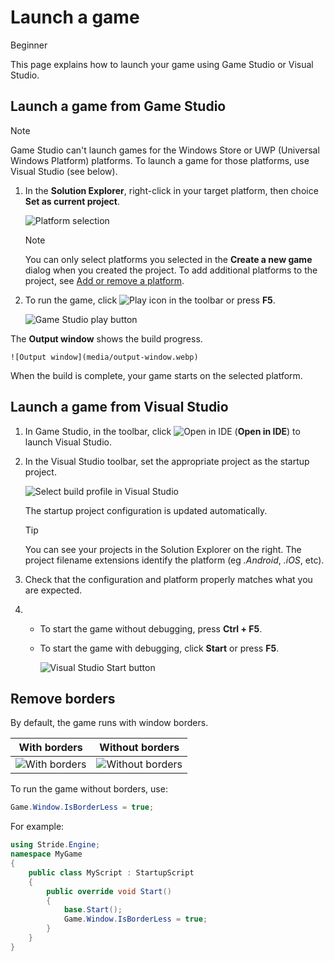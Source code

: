 # Launch a game

<span class="badge text-bg-primary">Beginner</span>

This page explains how to launch your game using Game Studio or Visual Studio.

## Launch a game from Game Studio

> [!Note]
> Game Studio can't launch games for the Windows Store or UWP (Universal Windows Platform) platforms. To launch a game for those platforms, use Visual Studio (see below).

  1. In the **Solution Explorer**, right-click in your target platform, then choice **Set as current project**.

      ![Platform selection](media/launch-your-game-game-studio-profiles.webp)

        > [!Note]
        > You can only select platforms you selected in the **Create a new game** dialog when you created the project. To add additional platforms to the project, see [Add or remove a platform](../platforms/add-or-remove-a-platform.md).

  2. To run the game, click ![Play icon](media/launch-your-game-play-icon.webp) in the toolbar or press **F5**.

      ![Game Studio play button](media/game-studio-toolbar-build-button.webp)

  The **Output window** shows the build progress.

    ![Output window](media/output-window.webp)

  When the build is complete, your game starts on the selected platform.

  ## Launch a game from Visual Studio

1. In Game Studio, in the toolbar, click ![Open in IDE](media/launch-your-game-ide-icon.webp) (**Open in IDE**) to launch Visual Studio.

2. In the Visual Studio toolbar, set the appropriate project as the startup project.

	![Select build profile in Visual Studio](media/launch-your-game-visual-studio-profiles.webp)

   The startup project configuration is updated automatically.

   > [!TIP]
   > You can see your projects in the Solution Explorer on the right. The project filename extensions identify the platform (eg *.Android*, *.iOS*, etc).

3. Check that the configuration and platform properly matches what you are expected.

4. * To start the game without debugging, press **Ctrl + F5**.

   * To start the game with debugging, click **Start** or press **F5**.

      ![Visual Studio Start button](media/visual-studio-start-button.webp)

## Remove borders

By default, the game runs with window borders.

| With borders | Without borders |
|---------------------------|-----------------
| ![With borders](media/with-borders.webp) | ![Without borders](media/without-borders.webp) |

To run the game without borders, use:

```cs
Game.Window.IsBorderLess = true;
```

For example:

```cs
using Stride.Engine;
namespace MyGame
{
    public class MyScript : StartupScript
    {
        public override void Start()
        {
            base.Start();
            Game.Window.IsBorderLess = true;
        }
    }
}
```
